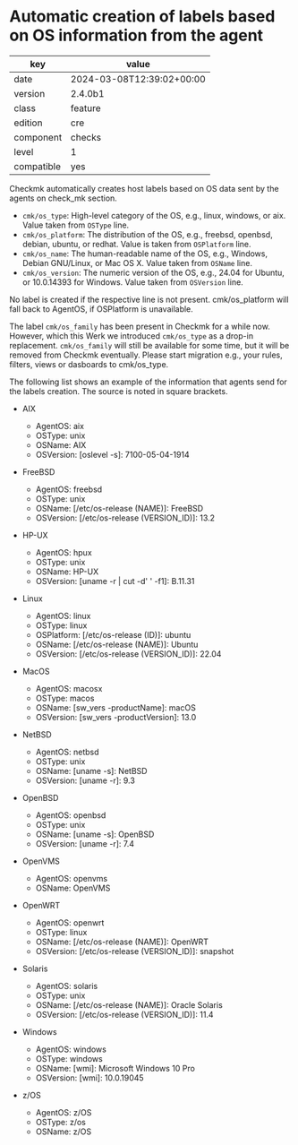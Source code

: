 [//]: # (werk v2)
# Automatic creation of labels based on OS information from the agent

key        | value
---------- | ---
date       | 2024-03-08T12:39:02+00:00
version    | 2.4.0b1
class      | feature
edition    | cre
component  | checks
level      | 1
compatible | yes

Checkmk automatically creates host labels based on OS data sent by the agents on check\_mk section. 

*   `cmk/os_type`: High-level category of the OS, e.g., linux, windows, or aix. Value taken from `OSType` line.
*   `cmk/os_platform`: The distribution of the OS, e.g., freebsd, openbsd, debian, ubuntu, or redhat. Value is taken from `OSPlatform` line.
*   `cmk/os_name`: The human-readable name of the OS, e.g., Windows, Debian GNU/Linux, or Mac OS X. Value taken from `OSName` line.
*   `cmk/os_version`: The numeric version of the OS, e.g., 24.04 for Ubuntu, or 10.0.14393 for Windows. Value taken from `OSVersion` line.

No label is created if the respective line is not present. cmk/os_platform will fall back to AgentOS, if OSPlatform is unavailable.


The label `cmk/os_family` has been present in Checkmk for a while now. However, which this Werk we introduced `cmk/os_type` as a drop-in replacement.
`cmk/os_family` will still be available for some time, but it will be removed from Checkmk eventually. Please start migration e.g., your rules, filters, views or dasboards to cmk/os_type.


The following list shows an example of the information that agents send for the labels creation. The source is noted in square brackets.

*   AIX
    *   AgentOS: aix
    *   OSType: unix
    *   OSName: AIX
    *   OSVersion: [oslevel -s]:  7100-05-04-1914

*   FreeBSD
    *   AgentOS: freebsd
    *   OSType: unix
    *   OSName: [/etc/os-release (NAME)]:  FreeBSD
    *   OSVersion: [/etc/os-release (VERSION\_ID)]:  13.2

*   HP-UX
    *   AgentOS: hpux
    *   OSType: unix
    *   OSName: HP-UX
    *   OSVersion: [uname -r | cut -d' ' -f1]:  B.11.31

*   Linux
    *   AgentOS: linux
    *   OSType: linux
    *   OSPlatform: [/etc/os-release (ID)]:  ubuntu
    *   OSName: [/etc/os-release (NAME)]:  Ubuntu
    *   OSVersion: [/etc/os-release (VERSION\_ID)]:  22.04

*   MacOS
    *   AgentOS: macosx
    *   OSType: macos
    *   OSName: [sw\_vers -productName]:  macOS
    *   OSVersion: [sw\_vers -productVersion]:  13.0

*   NetBSD
    *   AgentOS: netbsd
    *   OSType: unix
    *   OSName: [uname -s]:  NetBSD
    *   OSVersion: [uname -r]:  9.3

*   OpenBSD
    *   AgentOS: openbsd
    *   OSType: unix
    *   OSName: [uname -s]:  OpenBSD
    *   OSVersion: [uname -r]:  7.4

*   OpenVMS
    *   AgentOS: openvms
    *   OSName: OpenVMS

*   OpenWRT
    *   AgentOS: openwrt
    *   OSType: linux
    *   OSName: [/etc/os-release (NAME)]:  OpenWRT
    *   OSVersion: [/etc/os-release (VERSION\_ID)]:  snapshot

*   Solaris
    *   AgentOS: solaris
    *   OSType: unix
    *   OSName: [/etc/os-release (NAME)]:  Oracle Solaris
    *   OSVersion: [/etc/os-release (VERSION\_ID)]:  11.4

*   Windows
    *   AgentOS: windows
    *   OSType: windows
    *   OSName: [wmi]:  Microsoft Windows 10 Pro
    *   OSVersion: [wmi]: 10.0.19045

*   z/OS
    *   AgentOS: z/OS
    *   OSType: z/os
    *   OSName: z/OS

